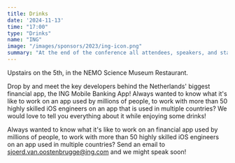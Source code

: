 ```yaml
---
title: Drinks
date: '2024-11-13'
time: "17:00"
type: "Drinks"
name: "ING"
image: "/images/sponsors/2023/ing-icon.png"
summary: "At the end of the conference all attendees, speakers, and staff can have a drink together."
---
```


Upstairs on the 5th, in the NEMO Science Museum Restaurant.

Drop by and meet the key developers behind the Netherlands' biggest financial app, the ING Mobile Banking App! Always wanted to know what it's like to work on an app used by millions of people, to work with more than 50 highly skilled iOS engineers on an app that is used in multiple countries? We would love to tell you everything about it while enjoying some drinks!

Always wanted to know what it's like to work on an financial app used by millions of people, to work with more than 50 highly skilled iOS engineers on an app used in multiple countries? Send an email to [sjoerd.van.oostenbrugge@ing.com](mailto:sjoerd.van.oostenbrugge@ing.com) and we might speak soon!
